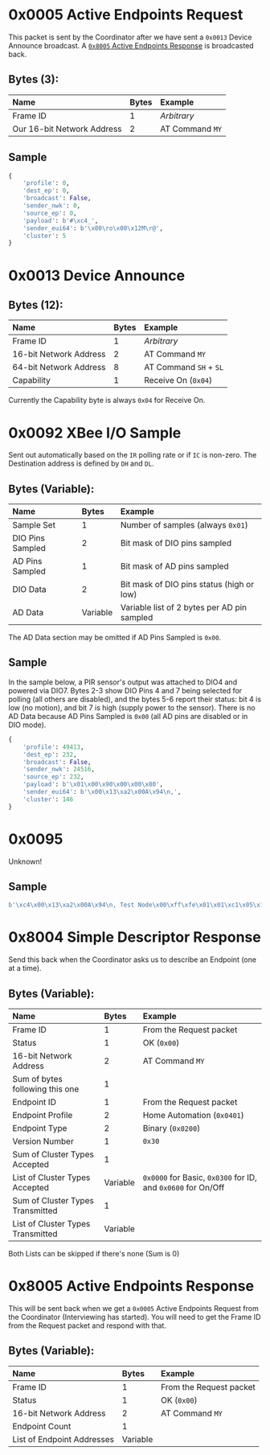# 0x0005 Active Endpoints Request
This packet is sent by the Coordinator after we have sent a `0x0013` Device Announce broadcast.  A [`0x8005` Active Endpoints Response](#0x8005-active-endpoints-response) is broadcasted back.

## Bytes (3):
|Name                      |Bytes|Example        |
|:-------------------------|:----|:--------------|
|Frame ID                  |1    |*Arbitrary*    |
|Our 16-bit Network Address|2    |AT Command `MY`|

## Sample
```python
{
    'profile': 0,
    'dest_ep': 0,
    'broadcast': False,
    'sender_nwk': 0,
    'source_ep': 0,
    'payload': b'#\xc4_',
    'sender_eui64': b'\x00\ro\x00\x12M\r@',
    'cluster': 5
}
```

# 0x0013 Device Announce
## Bytes (12):
|Name                  |Bytes|Example               |
|:---------------------|:----|:---------------------|
|Frame ID              |1    |*Arbitrary*           |
|16-bit Network Address|2    |AT Command `MY`       |
|64-bit Network Address|8    |AT Command `SH` + `SL`|
|Capability            |1    |Receive On (`0x04`)   |

Currently the Capability byte is always `0x04` for Receive On.

# 0x0092 XBee I/O Sample
Sent out automatically based on the `IR` polling rate or if `IC` is non-zero.  The Destination address is defined by `DH` and `DL`.

## Bytes (Variable):
|Name            |Bytes   |Example                                    |
|:---------------|:-------|:------------------------------------------|
|Sample Set      |1       |Number of samples (always `0x01`)          |
|DIO Pins Sampled|2       |Bit mask of DIO pins sampled               |
|AD Pins Sampled |1       |Bit mask of AD pins sampled                |
|DIO Data        |2       |Bit mask of DIO pins status (high or low)  |
|AD Data         |Variable|Variable list of 2 bytes per AD pin sampled|

The AD Data section may be omitted if AD Pins Sampled is `0x00`.  

## Sample
In the sample below, a PIR sensor's output was attached to DIO4 and powered via DIO7. Bytes 2-3 show DIO Pins 4 and 7 being selected for polling (all others are disabled), and the bytes 5-6 report their status: bit 4 is low (no motion), and bit 7 is high (supply power to the sensor).  There is no AD Data because AD Pins Sampled is `0x00` (all AD pins are disabled or in DIO mode).

```python
{
    'profile': 49413,
    'dest_ep': 232,
    'broadcast': False,
    'sender_nwk': 24516,
    'source_ep': 232,
    'payload': b'\x01\x00\x90\x00\x00\x80',
    'sender_eui64': b'\x00\x13\xa2\x00A\x94\n,',
    'cluster': 146
}
```

# 0x0095
Unknown!

## Sample
```python
b'\xc4\x00\x13\xa2\x00A\x94\n, Test Node\x00\xff\xfe\x01\x01\xc1\x05\x10\x1e\x00\x12\x00\x00.'
```

# 0x8004 Simple Descriptor Response
Send this back when the Coordinator asks us to describe an Endpoint (one at a time).

## Bytes (Variable):
Name                                 |Bytes   |Example                                                     |
|:-----------------------------------|:-------|:-----------------------------------------------------------|
|Frame ID                            |1       |From the Request packet                                     |
|Status                              |1       |OK (`0x00`)                                                 |
|16-bit Network Address              |2       |AT Command `MY`                                             |
|Sum of bytes following this one     |1       |                                                            |
|Endpoint ID                         |1       |From the Request packet                                     |
|Endpoint Profile                    |2       |Home Automation (`0x0401`)                                  |
|Endpoint Type                       |2       |Binary (`0x0200`)                                           |
|Version Number                      |1       |`0x30`                                                      |
|Sum of Cluster Types Accepted       |1       |                                                            |
|List of Cluster Types Accepted      |Variable|`0x0000` for Basic, `0x0300` for ID, and `0x0600` for On/Off|
|Sum of Cluster Types Transmitted    |1       |                                                            |
|List of Cluster Types Transmitted   |Variable|                                                            |

Both Lists can be skipped if there's none (Sum is 0)

# 0x8005 Active Endpoints Response
This will be sent back when we get a `0x0005` Active Endpoints Request from the Coordinator (Interviewing has started).  You will need to get the Frame ID from the Request packet and respond with that.

## Bytes (Variable):
|Name                      |Bytes   |Example                |
|:-------------------------|:-------|:----------------------|
|Frame ID                  |1       |From the Request packet|
|Status                    |1       |OK (`0x00`)            |
|16-bit Network Address    |2       |AT Command `MY`        |
|Endpoint Count            |1       |                       |
|List of Endpoint Addresses|Variable|                       |

